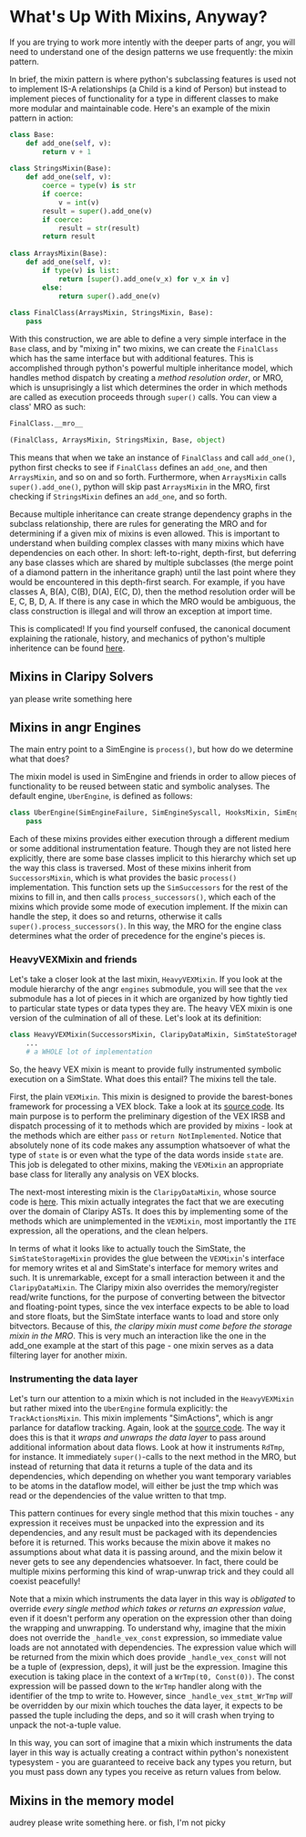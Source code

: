 # What's Up With Mixins, Anyway?

If you are trying to work more intently with the deeper parts of angr, you will need to understand one of the design patterns we use frequently: the mixin pattern.

In brief, the mixin pattern is where python's subclassing features is used not to implement IS-A relationships (a Child is a kind of Person) but instead to implement pieces of functionality for a type in different classes to make more modular and maintainable code. Here's an example of the mixin pattern in action:

```python
class Base:
    def add_one(self, v):
        return v + 1
        
class StringsMixin(Base):
    def add_one(self, v):
        coerce = type(v) is str
        if coerce:
            v = int(v)
        result = super().add_one(v)
        if coerce:
            result = str(result)
        return result
        
class ArraysMixin(Base):
    def add_one(self, v):
        if type(v) is list:
            return [super().add_one(v_x) for v_x in v]
        else:
            return super().add_one(v)
        
class FinalClass(ArraysMixin, StringsMixin, Base):
    pass
```

With this construction, we are able to define a very simple interface in the `Base` class, and by "mixing in" two mixins, we can create the `FinalClass` which has the same interface but with additional features.
This is accomplished through python's powerful multiple inheritance model, which handles method dispatch by creating a _method resolution order_, or MRO, which is unsuprisingly a list which determines the order in which methods are called as execution proceeds through `super()` calls.
You can view a class' MRO as such:

```python
FinalClass.__mro__

(FinalClass, ArraysMixin, StringsMixin, Base, object)
```

This means that when we take an instance of `FinalClass` and call `add_one()`, python first checks to see if `FinalClass` defines an `add_one`, and then `ArraysMixin`, and so on and so forth.
Furthermore, when `ArraysMixin` calls `super().add_one()`, python will skip past `ArraysMixin` in the MRO, first checking if `StringsMixin` defines an `add_one`, and so forth.

Because multiple inheritance can create strange dependency graphs in the subclass relationship, there are rules for generating the MRO and for determining if a given mix of mixins is even allowed. This is important to understand when building complex classes with many mixins which have dependencies on each other.
In short: left-to-right, depth-first, but deferring any base classes which are shared by multiple subclasses (the merge point of a diamond pattern in the inheritance graph) until the last point where they would be encountered in this depth-first search.
For example, if you have classes A, B(A), C(B), D(A), E(C, D), then the method resolution order will be E, C, B, D, A.
If there is any case in which the MRO would be ambiguous, the class construction is illegal and will throw an exception at import time.

This is complicated! If you find yourself confused, the canonical document explaining the rationale, history, and mechanics of python's multiple inheritence can be found [here](https://www.python.org/download/releases/2.3/mro/).

## Mixins in Claripy Solvers

yan please write something here

## Mixins in angr Engines

The main entry point to a SimEngine is `process()`, but how do we determine what that does?

The mixin model is used in SimEngine and friends in order to allow pieces of functionality to be reused between static and symbolic analyses.
The default engine, `UberEngine`, is defined as follows:

```python
class UberEngine(SimEngineFailure, SimEngineSyscall, HooksMixin, SimEngineUnicorn, SuperFastpathMixin, TrackActionsMixin, SimInspectMixin, HeavyResilienceMixin, SootMixin, HeavyVEXMixin):
    pass
```

Each of these mixins provides either execution through a different medium or some additional instrumentation feature.
Though they are not listed here explicitly, there are some base classes implicit to this hierarchy which set up the way this class is traversed.
Most of these mixins inherit from `SuccessorsMixin`, which is what provides the basic `process()` implementation.
This function sets up the `SimSuccessors` for the rest of the mixins to fill in, and then calls `process_successors()`, which each of the mixins which provide some mode of execution implement.
If the mixin can handle the step, it does so and returns, otherwise it calls `super().process_successors()`.
In this way, the MRO for the engine class determines what the order of precedence for the engine's pieces is.

### HeavyVEXMixin and friends

Let's take a closer look at the last mixin, `HeavyVEXMixin`.
If you look at the module hierarchy of the angr `engines` submodule, you will see that the `vex` submodule has a lot of pieces in it which are organized by how tightly tied to particular state types or data types they are.
The heavy VEX mixin is one version of the culmination of all of these.
Let's look at its definition:

```python
class HeavyVEXMixin(SuccessorsMixin, ClaripyDataMixin, SimStateStorageMixin, VEXMixin, VEXLifter):
    ...
    # a WHOLE lot of implementation
```

So, the heavy VEX mixin is meant to provide fully instrumented symbolic execution on a SimState.
What does this entail? The mixins tell the tale.

First, the plain `VEXMixin`.
This mixin is designed to provide the barest-bones framework for processing a VEX block.
Take a look at its [source code](https://github.com/angr/angr/blob/master/angr/engines/vex/light/light.py).
Its main purpose is to perform the preliminary digestion of the VEX IRSB and dispatch processing of it to methods which are provided by mixins - look at the methods which are either `pass` or `return NotImplemented`.
Notice that absolutely none of its code makes any assumption whatsoever of what the type of `state` is or even what the type of the data words inside `state` are.
This job is delegated to other mixins, making the `VEXMixin` an appropriate base class for literally any analysis on VEX blocks.

The next-most interesting mixin is the `ClaripyDataMixin`, whose source code is [here](https://github.com/angr/angr/blob/master/angr/engines/vex/claripy/datalayer.py).
This mixin actually integrates the fact that we are executing over the domain of Claripy ASTs.
It does this by implementing some of the methods which are unimplemented in the `VEXMixin`, most importantly the `ITE` expression, all the operations, and the clean helpers.

In terms of what it looks like to actually touch the SimState, the `SimStateStorageMixin` provides the glue between the `VEXMixin`'s interface for memory writes et al and SimState's interface for memory writes and such.
It is unremarkable, except for a small interaction between it and the `ClaripyDataMixin`.
The Claripy mixin also overrides the memory/register read/write functions, for the purpose of converting between the bitvector and floating-point types, since the vex interface expects to be able to load and store floats, but the SimState interface wants to load and store only bitvectors.
Because of this, _the claripy mixin must come before the storage mixin in the MRO_.
This is very much an interaction like the one in the add_one example at the start of this page - one mixin serves as a data filtering layer for another mixin.

### Instrumenting the data layer

Let's turn our attention to a mixin which is not included in the `HeavyVEXMixin` but rather mixed into the `UberEngine` formula explicitly: the `TrackActionsMixin`.
This mixin implements "SimActions", which is angr parlance for dataflow tracking.
Again, look at the [source code](https://github.com/angr/angr/blob/master/angr/engines/vex/heavy/actions.py).
The way it does this is that it _wraps and unwraps the data layer_ to pass around additional information about data flows.
Look at how it instruments `RdTmp`, for instance.
It immediately `super()`-calls to the next method in the MRO, but instead of returning that data it returns a tuple of the data and its dependencies, which depending on whether you want temporary variables to be atoms in the dataflow model, will either be just the tmp which was read or the dependencies of the value written to that tmp.

This pattern continues for every single method that this mixin touches - any expression it receives must be unpacked into the expression and its dependencies, and any result must be packaged with its dependencies before it is returned.
This works because the mixin above it makes no assumptions about what data it is passing around, and the mixin below it never gets to see any dependencies whatsoever. In fact, there could be multiple mixins performing this kind of wrap-unwrap trick and they could all coexist peacefully!

Note that a mixin which instruments the data layer in this way is _obligated_ to override _every single method which takes or returns an expression value_, even if it doesn't perform any operation on the expression other than doing the wrapping and unwrapping.
To understand why, imagine that the mixin does not override the `_handle_vex_const` expression, so immediate value loads are not annotated with dependencies.
The expression value which will be returned from the mixin which does provide `_handle_vex_const` will not be a tuple of (expression, deps), it will just be the expression.
Imagine this execution is taking place in the context of a `WrTmp(t0, Const(0))`.
The const expression will be passed down to the `WrTmp` handler along with the identifier of the tmp to write to.
However, since `_handle_vex_stmt_WrTmp` _will_ be overridden by our mixin which touches the data layer, it expects to be passed the tuple including the deps, and so it will crash when trying to unpack the not-a-tuple value.

In this way, you can sort of imagine that a mixin which instruments the data layer in this way is actually creating a contract within python's nonexistent typesystem - you are guaranteed to receive back any types you return, but you must pass down any types you receive as return values from below.

## Mixins in the memory model

audrey please write something here. or fish, I'm not picky
